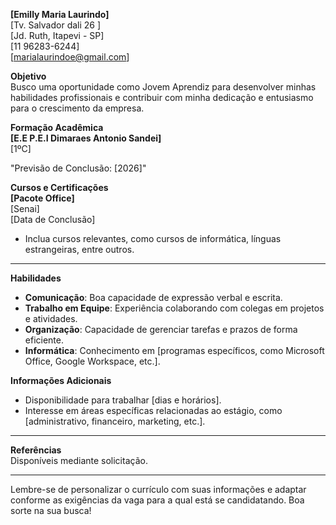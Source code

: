 

**[Emilly Maria Laurindo]**  
[Tv. Salvador dali 26 ]  
[Jd. Ruth, Itapevi - SP]  
[11 96283-6244]  
[marialaurindoe@gmail.com]  


**Objetivo**  
Busco uma oportunidade como Jovem Aprendiz para desenvolver minhas habilidades profissionais e contribuir com minha dedicação e entusiasmo para o crescimento da empresa.


**Formação Acadêmica**  
**[E.E P.E.I Dimaraes Antonio Sandei]**  
[1ºC]  

 "Previsão de Conclusão: [2026]"





**Cursos e Certificações**  
**[Pacote Office]**  
[Senai]  
[Data de Conclusão]

* Inclua cursos relevantes, como cursos de informática, línguas estrangeiras, entre outros.

---

**Habilidades**  
- **Comunicação**: Boa capacidade de expressão verbal e escrita.
- **Trabalho em Equipe**: Experiência colaborando com colegas em projetos e atividades.
- **Organização**: Capacidade de gerenciar tarefas e prazos de forma eficiente.
- **Informática**: Conhecimento em [programas específicos, como Microsoft Office, Google Workspace, etc.].
  

**Informações Adicionais**  
- Disponibilidade para trabalhar [dias e horários].
- Interesse em áreas específicas relacionadas ao estágio, como [administrativo, financeiro, marketing, etc.].

---

**Referências**  
Disponíveis mediante solicitação.

---

Lembre-se de personalizar o currículo com suas informações e adaptar conforme as exigências da vaga para a qual está se candidatando. Boa sorte na sua busca!
